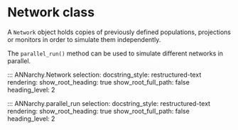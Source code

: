 # Network class

A `Network` object holds copies of previously defined populations,
projections or monitors in order to simulate them independently.

The `parallel_run()` method can be used to simulate different networks
in parallel.


::: ANNarchy.Network
    selection:
      docstring_style: restructured-text
    rendering:
      show_root_heading: true
      show_root_full_path: false
      heading_level: 2



::: ANNarchy.parallel_run
    selection:
      docstring_style: restructured-text
    rendering:
      show_root_heading: true
      show_root_full_path: false
      heading_level: 2


